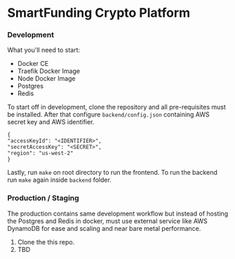 # SmartFunding Crypto Platform

### Development

What you'll need to start:

- Docker CE
- Traefik Docker Image
- Node Docker Image
- Postgres
- Redis

To start off in development, clone the repository and all pre-requisites must be installed. After that configure `backend/config.json` containing AWS secret key and AWS identifier.

~~~
{
"accessKeyId": "<IDENTIFIER>",
"secretAccessKey": "<SECRET>",
"region": "us-west-2"
}
~~~

Lastly, run `make` on root directory to run the frontend. To run the backend run `make` again inside `backend` folder.

### Production / Staging

The production contains same development workflow but instead of hosting the Postgres and Redis in docker, must use external service like AWS DynamoDB for ease and scaling and near bare metal performance.

1. Clone the this repo.
2. TBD
